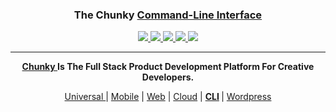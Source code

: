 <h3 align="center"> The Chunky   <a href="http://chunky.io/cli"> Command-Line Interface </a>
</h3>

<p align="center">
    <a href="https://github.com/react-chunky/react-chunky-cli"> <img src="https://img.shields.io/badge/Chunky-CLI-blue.svg"> </a>
    <a href="https://www.npmjs.com/package/react-chunky-cli"> <img src="https://img.shields.io/npm/v/react-chunky-cli.svg"> </a>
    <a href="https://travis-ci.org/react-chunky/react-chunky-cli"> <img src="https://travis-ci.org/react-chunky/react-chunky-cli.svg?branch=master"> </a>
    <a href="https://codeclimate.com/github/react-chunky/react-chunky-cli"> <img src="https://codeclimate.com/github/react-chunky/react-chunky-cli/badges/coverage.svg"> </a>
    <a href="https://codeclimate.com/github/react-chunky/react-chunky-cli"> <img src="https://codeclimate.com/github/react-chunky/react-chunky-cli/badges/gpa.svg"> </a>
</p>

<hr/>

<p align="center">
<strong>
<a href="http://chunky.io"> Chunky </a> Is The Full Stack Product Development Platform For Creative Developers. </strong>
</p>

<p align="center">
  <a href="http://chunky.io/universal"> Universal </a> |
  <a href="http://chunky.io/mobile">Mobile</a> |
  <a href="http://chunky.io/web">Web</a> |
  <a href="http://chunky.io/cloud">Cloud</a> |
  <strong> <a href="http://chunky.io/cli">CLI</a> </strong> |
  <a href="http://chunky.io/wordpress">Wordpress</a>
</p>

<p align="center">

</p>
